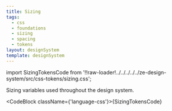 ```yaml
---
title: Sizing
tags:
  - css
  - foundations
  - sizing
  - spacing
  - tokens
layout: designSystem
template: designSystem
---
```


<!-- CODE IMPORTS -->

<!-- prettier-ignore -->
import SizingTokensCode from '!!raw-loader!../../../../../ze-design-system/src/css-tokens/sizing.css';

<!-- END CODE IMPORTS -->

<DocHeader props={props}/>

Sizing variables used throughout the design system.

<CodeBlock className={'language-css'}>{SizingTokensCode}</CodeBlock>
